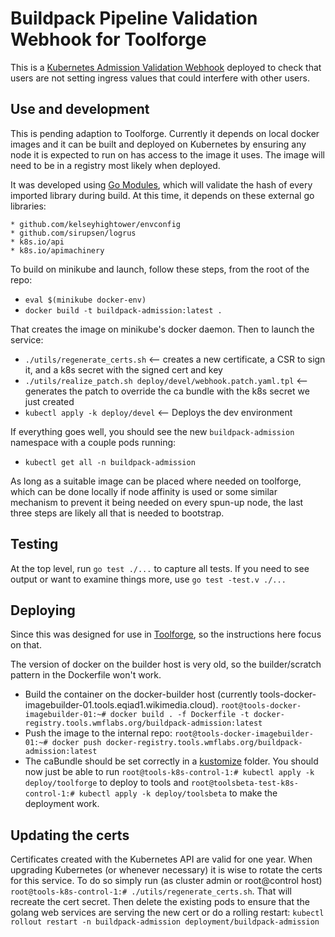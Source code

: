 # Buildpack Pipeline Validation Webhook for Toolforge

This is a [Kubernetes Admission Validation Webhook](https://kubernetes.io/docs/reference/access-authn-authz/extensible-admission-controllers/#what-are-admission-webhooks) deployed to check that
users are not setting ingress values that could interfere with other users.

## Use and development

This is pending adaption to Toolforge.  Currently it depends on local docker images and it
can be built and deployed on Kubernetes by ensuring any node it is expected to run on
has access to the image it uses.  The image will need to be in a registry most likely when deployed.

It was developed using [Go Modules](https://github.com/golang/go/wiki/Modules), which will
validate the hash of every imported library during build.  At this time, it depends on
these external go libraries:

	* github.com/kelseyhightower/envconfig
	* github.com/sirupsen/logrus
	* k8s.io/api
	* k8s.io/apimachinery

To build on minikube and launch, follow these steps, from the root of the repo:

* `eval $(minikube docker-env)`
* `docker build -t buildpack-admission:latest .`

That creates the image on minikube's docker daemon. Then to launch the service:

* `./utils/regenerate_certs.sh`  <-- creates a new certificate, a CSR to sign it, and a k8s secret with the signed cert and key
* `./utils/realize_patch.sh deploy/devel/webhook.patch.yaml.tpl` <-- generates the patch to override the ca bundle with the k8s secret we just created
* `kubectl apply -k deploy/devel` <-- Deploys the dev environment

If everything goes well, you should see the new `buildpack-admission` namespace with a couple pods running:
* `kubectl get all -n buildpack-admission`

As long as a suitable image can be placed where needed on toolforge, which can be done locally if
node affinity is used or some similar mechanism to prevent it being needed on every
spun-up node, the last three steps are likely all that is needed to bootstrap.

## Testing

At the top level, run `go test ./...` to capture all tests.  If you need to see output
or want to examine things more, use `go test -test.v ./...`

## Deploying

Since this was designed for use in [Toolforge](https://wikitech.wikimedia.org/wiki/Portal:Toolforge "Toolforge Portal"), so the instructions here focus on that.

The version of docker on the builder host is very old, so the builder/scratch pattern in
the Dockerfile won't work.

* Build the container on the docker-builder host (currently tools-docker-imagebuilder-01.tools.eqiad1.wikimedia.cloud). `root@tools-docker-imagebuilder-01:~# docker build . -f Dockerfile -t docker-registry.tools.wmflabs.org/buildpack-admission:latest`
* Push the image to the internal repo: `root@tools-docker-imagebuilder-01:~# docker push docker-registry.tools.wmflabs.org/buildpack-admission:latest`
* The caBundle should be set correctly in a [kustomize](https://kustomize.io/) folder. You should now just be able to run `root@tools-k8s-control-1:# kubectl apply -k deploy/toolforge` to deploy to tools and `root@toolsbeta-test-k8s-control-1:# kubectl apply -k deploy/toolsbeta` to make the deployment work.

## Updating the certs

Certificates created with the Kubernetes API are valid for one year. When upgrading Kubernetes (or whenever necessary)
it is wise to rotate the certs for this service. To do so simply run (as cluster admin or root@control host)
`root@tools-k8s-control-1:# ./utils/regenerate_certs.sh`. That will recreate the cert secret. Then delete the existing pods to ensure
that the golang web services are serving the new cert or do a rolling restart: `kubectl rollout restart -n buildpack-admission deployment/buildpack-admission`
